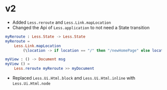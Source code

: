 # v2

- Added `Less.reroute` and `Less.Link.mapLocation`
- Changed the Api of `Less.application` to not need a State transition

```elm
myReroute : Less.State -> Less.State
myReroute =
    Less.Link.mapLocation
        (\location -> if location == "/" then "/newHomePage" else location)

myView : () -> Document msg
myView () =
    Less.reroute myReroute >> myDocument
```

- Replaced `Less.Ui.Html.block` and `Less.Ui.Html.inline` with `Less.Ui.Html.node`
